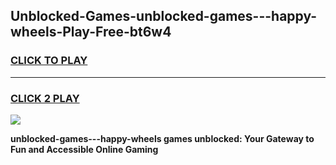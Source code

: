 
## Unblocked-Games-unblocked-games---happy-wheels-Play-Free-bt6w4
<h3>
<a href="https://premium76.site?title=unblocked-games---happy-wheels&ref=09A">CLICK TO PLAY</a></h3>
<hr>

<h3>
<a href="https://premium76.site?title=unblocked-games---happy-wheels&ref=09A">CLICK 2 PLAY</a>
  
</h3>

<a href="https://premium76.site?title=unblocked-games---happy-wheels&ref=09A"><img src="https://clearcache.store/games.png"></a>


**unblocked-games---happy-wheels games unblocked: Your Gateway to Fun and Accessible Online Gaming**
